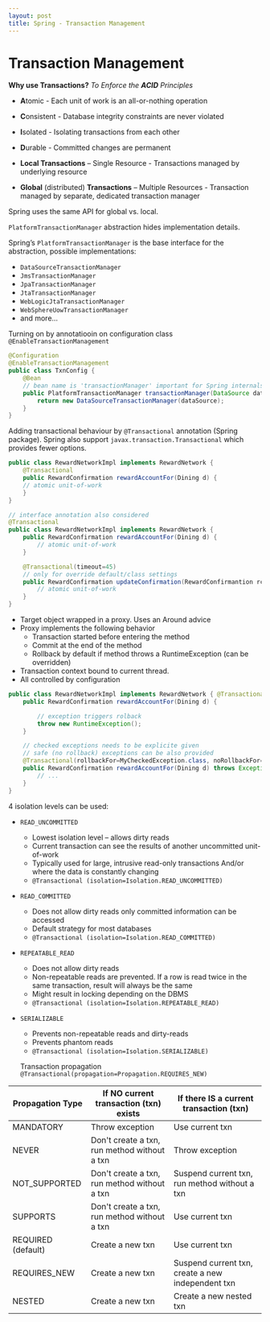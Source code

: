 ```yaml
---
layout: post
title: Spring - Transaction Management
---
```

# Transaction Management

**Why use Transactions?** _To Enforce the **ACID** Principles_

- **A**tomic - Each unit of work is an all-or-nothing operation
- **C**onsistent - Database integrity constraints are never violated
- **I**solated - Isolating transactions from each other
- **D**urable - Committed changes are permanent

- **Local Transactions** – Single Resource - Transactions managed by underlying resource
- **Global** (distributed) **Transactions** – Multiple Resources - Transaction managed by separate, dedicated transaction manager

Spring uses the same API for global vs. local.

`PlatformTransactionManager` abstraction hides implementation details.

Spring’s `PlatformTransactionManager` is the base interface for the abstraction, possible implementations:

- `DataSourceTransactionManager`
- `JmsTransactionManager`
- `JpaTransactionManager`
- `JtaTransactionManager`
- `WebLogicJtaTransactionManager`
- `WebSphereUowTransactionManager`
- and more...

Turning on by annotatiooin on configuration class `@EnableTransactionManagement`

```java
@Configuration
@EnableTransactionManagement
public class TxnConfig {
    @Bean
    // bean name is 'transactionManager' important for Spring internals
    public PlatformTransactionManager transactionManager(DataSource dataSource) {
        return new DataSourceTransactionManager(dataSource);
    }
}
```

Adding transactional behaviour by `@Transactional` annotation (Spring package).
Spring also support `javax.transaction.Transactional` which provides fewer options.

```java
public class RewardNetworkImpl implements RewardNetwork { 
    @Transactional
    public RewardConfirmation rewardAccountFor(Dining d) {
    // atomic unit-of-work
    }
}

// interface annotation also considered
@Transactional
public class RewardNetworkImpl implements RewardNetwork {
    public RewardConfirmation rewardAccountFor(Dining d) {
        // atomic unit-of-work
    }

    @Transactional(timeout=45)
    // only for override default/class settings
    public RewardConfirmation updateConfirmation(RewardConfirmantion rc) {
        // atomic unit-of-work
    }
}
```

- Target object wrapped in a proxy. Uses an Around advice
- Proxy implements the following behavior
  - Transaction started before entering the method
  - Commit at the end of the method
  - Rollback by default if method throws a RuntimeException (can be overridden)
- Transaction context bound to current thread. 
- All controlled by configuration

```java
public class RewardNetworkImpl implements RewardNetwork { @Transactional
    public RewardConfirmation rewardAccountFor(Dining d) {

        // exception triggers rolback
        throw new RuntimeException();
    }

    // checked exceptions needs to be explicite given
    // safe (no rollback) exceptions can be also provided
    @Transactional(rollbackFor=MyCheckedException.class, noRollbackFor={JmxException.class, MailException.class})
    public RewardConfirmation rewardAccountFor(Dining d) throws Exception { 
        // ...
    }
}
```

4 isolation levels can be used:

- `READ_UNCOMMITTED`
  - Lowest isolation level – allows dirty reads
  - Current transaction can see the results of another uncommitted unit-of-work
  - Typically used for large, intrusive read-only transactions And/or where the data is constantly changing
  - `@Transactional (isolation=Isolation.READ_UNCOMMITTED)`
- `READ_COMMITTED`
  - Does not allow dirty reads only committed information can be accessed
  - Default strategy for most databases
  - `@Transactional (isolation=Isolation.READ_COMMITTED)`
- `REPEATABLE_READ`
  - Does not allow dirty reads
  - Non-repeatable reads are prevented. If a row is read twice in the same transaction, result will always be the same
  - Might result in locking depending on the DBMS
  - `@Transactional (isolation=Isolation.REPEATABLE_READ)`
- `SERIALIZABLE`
  - Prevents non-repeatable reads and dirty-reads
  - Prevents phantom reads
  - `@Transactional (isolation=Isolation.SERIALIZABLE)`

  Transaction propagation
  `@Transactional(propagation=Propagation.REQUIRES_NEW)`

Propagation Type | If NO current transaction (txn) exists | If there IS a current transaction (txn)
--- | --- | ---
MANDATORY | Throw exception | Use current txn
NEVER | Don't create a txn, run method without a txn | Throw exception
NOT_SUPPORTED | Don't create a txn, run method without a txn | Suspend current txn, run method without a txn
SUPPORTS | Don't create a txn, run method without a txn | Use current txn
REQUIRED (default) | Create a new txn | Use current txn
REQUIRES_NEW | Create a new txn | Suspend current txn, create a new independent txn
NESTED | Create a new txn | Create a new nested txn

